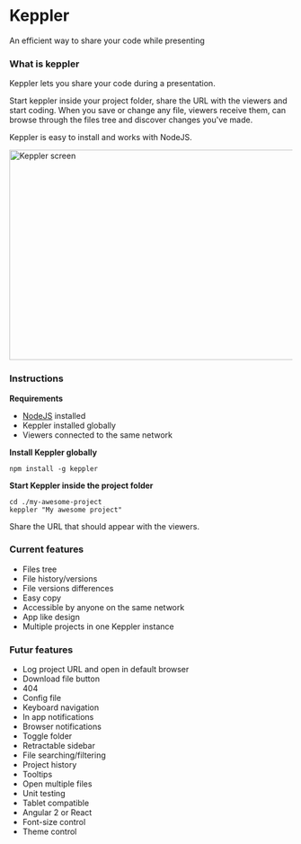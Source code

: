# Keppler

An efficient way to share your code while presenting

### What is keppler

Keppler lets you share your code during a presentation.

Start keppler inside your project folder, share the URL with the viewers and start coding. When you save or change any file, viewers receive them, can browse through the files tree and discover changes you've made.

Keppler is easy to install and works with NodeJS.

<img width="600" height="374" src="https://github.com/brunosimon/keppler/raw/master/resources/screenshots/screen-project-2.png" alt="Keppler screen">

### Instructions

**Requirements**
* [NodeJS](https://nodejs.org/en/) installed
* Keppler installed globally
* Viewers connected to the same network

**Install Keppler globally**

```
npm install -g keppler
```

**Start Keppler inside the project folder**

```
cd ./my-awesome-project
keppler "My awesome project"
```

Share the URL that should appear with the viewers.

### Current features
- Files tree
- File history/versions
- File versions differences
- Easy copy
- Accessible by anyone on the same network
- App like design
- Multiple projects in one Keppler instance

### Futur features

- Log project URL and open in default browser
- Download file button
- 404
- Config file
- Keyboard navigation
- In app notifications
- Browser notifications
- Toggle folder
- Retractable sidebar
- File searching/filtering
- Project history
- Tooltips
- Open multiple files
- Unit testing
- Tablet compatible
- Angular 2 or React
- Font-size control
- Theme control
